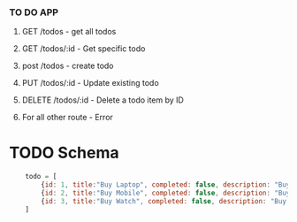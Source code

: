 ### TO DO APP

1. GET /todos - get all todos

2. GET /todos/:id - Get specific todo

3. post /todos - create todo

4. PUT /todos/:id - Update existing todo

5. DELETE /todos/:id - Delete a todo item by ID

6. For all other route - Error

# TODO Schema

```Javascript
    todo = [
        {id: 1, title:"Buy Laptop", completed: false, description: "Buy Apple laptop"},
        {id: 2, title:"Buy Mobile", completed: false, description: "Buy Mobile under 15,000"},
        {id: 3, title:"Buy Watch", completed: false, description: "Buy digital watch"}
    ]

```
